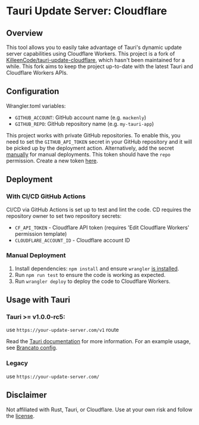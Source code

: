 # Tauri Update Server: Cloudflare

## Overview
This tool allows you to easily take advantage of Tauri's dynamic update server capabilities using Cloudflare Workers. This project is a fork of [KilleenCode/tauri-update-cloudflare](https://github.com/KilleenCode/tauri-update-cloudflare), which hasn't been maintained for a while. This fork aims to keep the project up-to-date with the latest Tauri and Cloudflare Workers APIs.

## Configuration
Wrangler.toml variables:
- `GITHUB_ACCOUNT`: GitHub account name (e.g. `mackenly`)
- `GITHUB_REPO`: GitHub repository name (e.g. `my-tauri-app`)

This project works with private GitHub repositories. To enable this, you need to set the `GITHUB_API_TOKEN` secret in your GitHub repository and it will be picked up by the deployment action. Alternatively, add the secret [manually](https://developers.cloudflare.com/workers/configuration/secrets/#add-secrets-to-your-project) for manual deployments. This token should have the `repo` permission. Create a new token [here](https://github.com/settings/tokens/new).

## Deployment
### With CI/CD GitHub Actions
CI/CD via GitHub Actions is set up to test and lint the code. CD requires the repository owner to set two repository secrets:
- `CF_API_TOKEN` - Cloudflare API token (requires 'Edit Cloudflare Workers' permission template)
- `CLOUDFLARE_ACCOUNT_ID` - Cloudflare account ID

### Manual Deployment
1. Install dependencies: `npm install` and ensure `wrangler` [is installed](https://developers.cloudflare.com/workers/wrangler/install-and-update/).
2. Run `npm run test` to ensure the code is working as expected.
3. Run `wrangler deploy` to deploy the code to Cloudflare Workers.

## Usage with Tauri
### Tauri >= v1.0.0-rc5:

use `https://your-update-server.com/v1` route

Read the [Tauri documentation](https://tauri.app/v1/guides/distribution/updater#tauri-configuration) for more information. For an example usage, see [Brancato config](https://github.com/KilleenCode/brancato/blob/main/src-tauri/tauri.conf.json#L55).

### Legacy
use `https://your-update-server.com/`

## Disclaimer
Not affiliated with Rust, Tauri, or Cloudflare. Use at your own risk and follow the [license](./LICENSE).